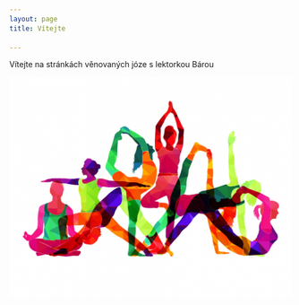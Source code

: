 ```yaml
---
layout: page
title: Vítejte

---
```

Vítejte na stránkách věnovaných józe s lektorkou Bárou

![](/uploads/shutterstock_584087884-1.jpg)